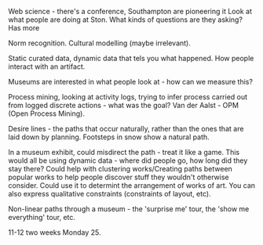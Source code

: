 Web science - there's a conference, Southampton are pioneering it
Look at what people are doing at Ston. What kinds of questions are they asking?
Has more 

Norm recognition. Cultural modelling (maybe irrelevant).

Static curated data, dynamic data that tels you what happened. How people interact with an artifact.

Museums are interested in what people look at - how can we measure this?

Process mining, looking at activity logs, trying to infer process carried out from logged discrete actions - what was the goal?
Van der Aalst - OPM (Open Process Mining). 

Desire lines - the paths that occur naturally, rather than the ones that are laid down by planning. Footsteps in snow show a natural path.

In a museum exhibit, could misdirect the path - treat it like a game.
This would all be using dynamic data - where did people go, how long did they stay there? Could help with clustering works/Creating paths between popular works to help people discover stuff they wouldn't otherwise consider.
Could use it to determint the arrangement of works of art.
You can also express qualitative constraints (constraints of layout, etc). 

Non-linear paths through a museum - the 'surprise me' tour, the 'show me everything' tour, etc.

11-12 two weeks Monday 25.
